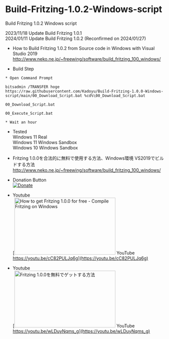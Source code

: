 # Build-Fritzing-1.0.2-Windows-script
Build Fritzing 1.0.2 Windows script

2023/11/18 Update Build Fritzing 1.0.1  
2024/01/11 Update Build Fritzing 1.0.2 (Reconfirmed on 2024/01/27)  

* How to Build Fritzing 1.0.2 from Source code in Windows with Visual Studio 2019  
http://www.neko.ne.jp/~freewing/software/build_fritzing_100_windows/  

* Build Step  
```
* Open Command Prompt

bitsadmin /TRANSFER hoge https://raw.githubusercontent.com/Kadoyu/Build-Fritzing-1.0.0-Windows-script/main/00_Download_Script.bat %cd%\00_Download_Script.bat

00_Download_Script.bat

00_Execute_Script.bat

* Wait an hour
```

* Tested  
Windows 11 Real  
Windows 11 Windows Sandbox  
Windows 10 Windows Sandbox  

* Fritzing 1.0.0を合法的に無料で使用する方法、Windows環境 VS2019でビルドする方法  
http://www.neko.ne.jp/~freewing/software/build_fritzing_100_windows/  

* Donation Button  
[![Donate](https://img.shields.io/badge/Donate-PayPal-green.svg)](https://www.paypal.com/cgi-bin/webscr?cmd=_s-xclick&hosted_button_id=T79HPJ5H79PBU)  

* Youtube  
[<img src="https://img.youtube.com/vi/cC82PULJq6g/maxresdefault.jpg" alt="How to get Fritzing 1.0.0 for free - Compile Fritzing on Windows" title="How to get Fritzing 1.0.0 for free - Compile Fritzing on Windows" width="320" height="180"> YouTube https://youtu.be/cC82PULJq6g](https://youtu.be/cC82PULJq6g)  

* Youtube  
[<img src="https://img.youtube.com/vi/wLDuyNqms_g/maxresdefault.jpg" alt="Fritzing 1.0.0を無料でゲットする方法" title="Fritzing 1.0.0を無料でゲットする方法" width="320" height="180"> YouTube https://youtu.be/wLDuyNqms_g](https://youtu.be/wLDuyNqms_g)  
